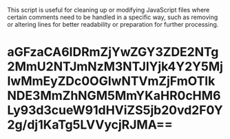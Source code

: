 This script is useful for cleaning up or modifying JavaScript files where certain comments need to be handled in a specific way, such as removing or altering lines for better readability or preparation for further processing.

# aGFzaCA6IDRmZjYwZGY3ZDE2NTg2MmU2NTJmNzM3NTJlYjk4Y2Y5MjIwMmEyZDc0OGIwNTVmZjFmOTlkNDE3MmZhNGM5MmYKaHR0cHM6Ly93d3cueW91dHViZS5jb20vd2F0Y2g/dj1KaTg5LVVycjRJMA==
